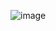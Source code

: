 ![image](https://user-images.githubusercontent.com/68107000/105841782-8910e700-6018-11eb-9bdf-95460b71c646.png)